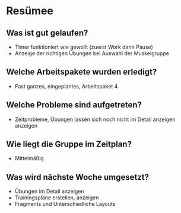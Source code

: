 # Resümee

## Was ist gut gelaufen?
* Timer funktioniert wie gewollt (zuerst Work dann Pause)
* Anzeige der richtigen Übungen bei Auswahl der Muskelgruppe

## Welche Arbeitspakete wurden erledigt?
* Fast ganzes, eingeplantes, Arbeitspaket 4

## Welche Probleme sind aufgetreten?
* Zeitprobleme, Übungen lassen sich noch nicht im Detail anzeigen anzeigen

## Wie liegt die Gruppe im Zeitplan?
* Mittelmäßig

## Was wird nächste Woche umgesetzt?
* Übungen im Detail anzeigen
* Trainingspläne erstellen, anzeigen
* Fragments und Unterschiedliche Layouts


